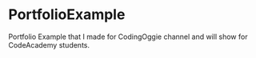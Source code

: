 #  PortfolioExample

Portfolio Example that I made for CodingOggie channel and will show for CodeAcademy students.

